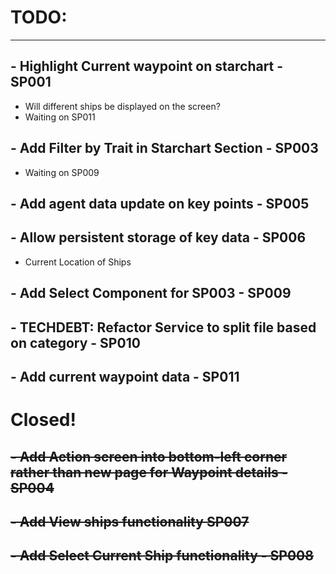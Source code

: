 # TODO:

-------------------------
## - Highlight Current waypoint on starchart - SP001
 - Will different ships be displayed on the screen?
 - Waiting on SP011

## - Add Filter by Trait in Starchart Section - SP003
 - Waiting on SP009

## - Add agent data update on key points - SP005

## - Allow persistent storage of key data - SP006
 - Current Location of Ships

## - Add Select Component for SP003 - SP009

## - TECHDEBT: Refactor Service to split file based on category - SP010

## - Add current waypoint data - SP011

# Closed!

## ~~- Add Action screen into bottom-left corner rather than new page for Waypoint details - SP004~~

## ~~- Add View ships functionality SP007~~

## ~~- Add Select Current Ship functionality - SP008~~